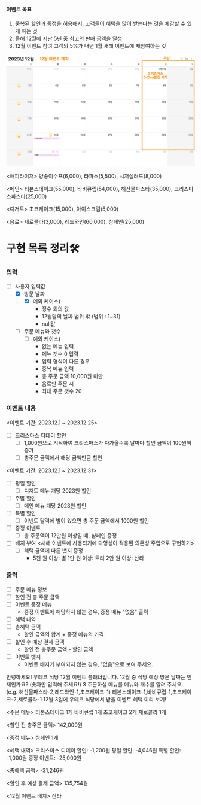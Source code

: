 #### 이벤트 목표

1. 중복된 할인과 증정을 허용해서, 고객들이 혜택을 많이 받는다는 것을 체감할 수 있게 하는 것
2. 올해 12월에 지난 5년 중 최고의 판매 금액을 달성
3. 12월 이벤트 참여 고객의 5%가 내년 1월 새해 이벤트에 재참여하는 것

![](image.png)

<애피타이저>
양송이수프(6,000), 타파스(5,500), 시저샐러드(8,000)

<메인>
티본스테이크(55,000), 바비큐립(54,000), 해산물파스타(35,000), 크리스마스파스타(25,000)

<디저트>
초코케이크(15,000), 아이스크림(5,000)

<음료>
제로콜라(3,000), 레드와인(60,000), 샴페인(25,000)

# 구현 목록 정리🛠

### 입력

-[ ] 사용자 입력값
    - [x] 방문 날짜
        - [x] 예외 케이스)
            - 정수 외의 값
            - 12월달의 날짜 범위 밖 (범위 : 1~31)
            - null값
    - [ ] 주문 메뉴와 갯수
        - [ ] 예외 케이스)
            - 없는 메뉴 입력
            - 메뉴 갯수 0 입력
            - 입력 형식이 다른 경우
            - 중복 메뉴 입력
            - 총 주문 금액 10,000원 미만
            - 음료만 주문 시
            - 최대 주문 갯수 20

### 이벤트 내용

<이벤트 기간: 2023.12.1 ~ 2023.12.25>

- [ ] 크리스마스 디데이 할인
    - [ ] 1,000원으로 시작하여 크리스마스가 다가올수록 날마다 할인 금액이 100원씩 증가
    - [ ] 총주문 금액에서 해당 금액만큼 할인

<이벤트 기간: 2023.12.1 ~ 2023.12.31>

- [ ] 평일 할인
    - [ ] 디저트 메뉴 개당 2023원 할인
- [ ] 주말 할인
    - [ ] 메인 메뉴 개당 2023원 할인
- [ ] 특별 할인
    - [ ] 이벤트 달력에 별이 있으면 총 주문 금액에서 1000원 할인
- [ ] 증정 이벤트
    - [ ] 총 주문액이 12만원 이상일 떄, 샴페인 증정

- [ ] 배지 부여 <새해 이벤트에 사용되기에 다형성이 적용된 의존성 주입으로 구현하기>
    - [ ] 혜택 금액에 따른 뱃지 증정
        - 5천 원 이상: 별
          1만 원 이상: 트리
          2만 원 이상: 산타

### 출력

- [ ] 주문 메뉴 정보
- [ ] 할인 전 총 주문 금액
- [ ] 이벤트 증정 메뉴
    - 증정 이벤트에 해당하지 않는 경우, 증정 메뉴 "없음" 출력
- [ ] 혜택 내역
- [ ] 총혜택 금액
    - 할인 금액의 합계 + 증정 메뉴의 가격
- [ ] 할인 후 예상 결제 금액
    - 할인 전 총주문 금액 - 할인 금액
- [ ] 이벤트 뱃지
    - 이벤트 배지가 부여되지 않는 경우, "없음"으로 보여 주세요.

안녕하세요! 우테코 식당 12월 이벤트 플래너입니다.
12월 중 식당 예상 방문 날짜는 언제인가요? (숫자만 입력해 주세요!)
3
주문하실 메뉴를 메뉴와 개수를 알려 주세요. (e.g. 해산물파스타-2,레드와인-1,초코케이크-1)
티본스테이크-1,바비큐립-1,초코케이크-2,제로콜라-1
12월 3일에 우테코 식당에서 받을 이벤트 혜택 미리 보기!

<주문 메뉴>
티본스테이크 1개
바비큐립 1개
초코케이크 2개
제로콜라 1개

<할인 전 총주문 금액>
142,000원

<증정 메뉴>
샴페인 1개

<혜택 내역>
크리스마스 디데이 할인: -1,200원
평일 할인: -4,046원
특별 할인: -1,000원
증정 이벤트: -25,000원

<총혜택 금액>
-31,246원

<할인 후 예상 결제 금액>
135,754원

<12월 이벤트 배지>
산타